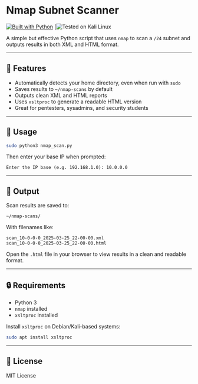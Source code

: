 # Nmap Subnet Scanner

[![Built with Python](https://img.shields.io/badge/Built%20with-Python-blue?logo=python)](https://www.python.org/)
[![Tested on Kali Linux](https://img.shields.io/badge/Tested%20on-Kali%20Linux-blueviolet?logo=linux)

A simple but effective Python script that uses `nmap` to scan a `/24` subnet and outputs results in both XML and HTML format.

---

## 🔧 Features

- Automatically detects your home directory, even when run with `sudo`
- Saves results to `~/nmap-scans` by default
- Outputs clean XML and HTML reports
- Uses `xsltproc` to generate a readable HTML version
- Great for pentesters, sysadmins, and security students

---

## 🚀 Usage

```bash
sudo python3 nmap_scan.py
```

Then enter your base IP when prompted:

```text
Enter the IP base (e.g. 192.168.1.0): 10.0.0.0
```

---

## 📁 Output

Scan results are saved to:

```
~/nmap-scans/
```

With filenames like:

```
scan_10-0-0-0_2025-03-25_22-00-00.xml
scan_10-0-0-0_2025-03-25_22-00-00.html
```

Open the `.html` file in your browser to view results in a clean and readable format.

---

## 🔒 Requirements

- Python 3
- `nmap` installed
- `xsltproc` installed

Install `xsltproc` on Debian/Kali-based systems:

```bash
sudo apt install xsltproc
```

---

## 📜 License

MIT License
